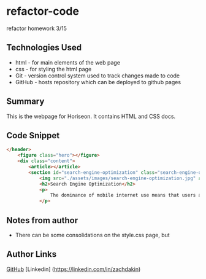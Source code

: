 # refactor-code
refactor homework 3/15

## Technologies Used
- html - for main elements of the web page
- css - for styling the html page
- Git - version control system used to track changes made to code
- GitHub - hosts repository which can be deployed to github pages

## Summary 
This is the webpage for Horiseon. It contains HTML and CSS docs.

## Code Snippet
```html
</header>
    <figure class="hero"></figure>
    <div class="content">
        <article></article>
        <section id="search-engine-optimization" class="search-engine-optimization">
            <img src="./assets/images/search-engine-optimization.jpg" alt="Picture of notebook with SEO" class="float-left" />
            <h2>Search Engine Optimization</h2>
            <p>
                The dominance of mobile internet use means that users are searching for the right business as they travel, shop, or sit on their couch at home. Search Engine Optimization (SEO) allows you to increase your visibility and find the right customers for your business.
            </p>
```
## Notes from author
- There can be some consolidations on the style.css page, but 

## Author Links 
[GitHub](https://github.com/zachdakin)
[Linkedin] (https://linkedin.com/in/zachdakin)